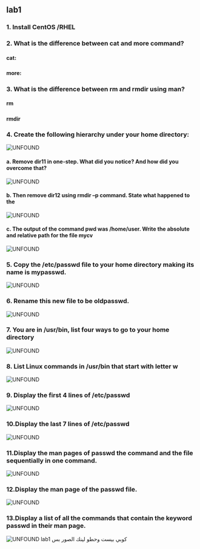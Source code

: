 ## lab1

### 1. Install CentOS /RHEL
#### 

### 2. What is the difference between cat and more command?
####   cat: 
#####          
#####      
#####       
####   more:
#####      
#####       

### 3. What is the difference between rm and rmdir using man?
#### rm 
##### 
##### 
##### 
#####     
#####     
#### rmdir
##### 
#####
##### 
#####     

### 4. Create the following hierarchy under your home directory:
![UNFOUND]()

#### a. Remove dir11 in one-step. What did you notice? And how did you overcome that?
![UNFOUND]()

#### b. Then remove dir12 using rmdir –p command. State what happened to the
![UNFOUND]()

#### c. The output of the command pwd was /home/user. Write the absolute and relative path for the file mycv
![UNFOUND]()

### 5. Copy the /etc/passwd file to your home directory making its name is mypasswd.
![UNFOUND]()

### 6. Rename this new file to be oldpasswd.
![UNFOUND]()

### 7. You are in /usr/bin, list four ways to go to your home directory
![UNFOUND]()

### 8. List Linux commands in /usr/bin that start with letter w
![UNFOUND]()

### 9. Display the first 4 lines of /etc/passwd
![UNFOUND]()

### 10.Display the last 7 lines of /etc/passwd
![UNFOUND]()

### 11.Display the man pages of passwd the command and the file sequentially in one command.
![UNFOUND]()

### 12.Display the man page of the passwd file.
![UNFOUND]()


### 13.Display a list of all the commands that contain the keyword passwd in their man page.
![UNFOUND]()
lab1
كوبي بيست وحطو لينك الصور بس
